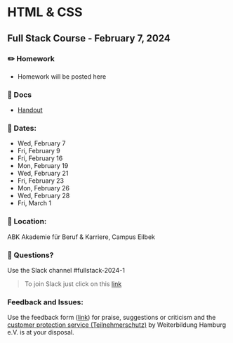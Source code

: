 # HTML & CSS
## Full Stack Course - February 7, 2024

### ✏️ Homework

- Homework will be posted here

### 📄 Docs

- [Handout](https://drive.google.com/file/d/1Fru1vsb49-sY9GvGEBSvveWaFn49xDWQ/view?usp=sharing)

### 📅 Dates:
  - Wed, February 7
  - Fri, February 9 
  - Fri, February 16
  - Mon, February 19
  - Wed, February 21
  - Fri, February 23
  - Mon, February 26
  - Wed, February 28
  - Fri, March 1

### 🎯 Location:
ABK Akademie für Beruf & Karriere, Campus Eilbek

### 🤔 Questions?

Use the Slack channel #fullstack-2024-1

> To join Slack just click on this [link](https://hamburgcodingschool.slack.com/join/shared_invite/enQtMjczNDI3OTE4NzIwLTE2ZmNkNDk5YTg3MDFlOTY2ZmU2YzU5YTU4MTNhNDg4MTRhNTMwYzFiNTdlOTdhYzllYzg5YmVkYzljNWExY2U#/)

### Feedback and Issues:
Use the feedback form ([link](https://docs.google.com/forms/d/e/1FAIpQLSfQnFh1yio7WherXYnVQcuPyk3s68z4HKrvDeErNkv0ghjbOQ/viewform?gxids=7628)) for praise, suggestions or criticism and the [customer protection service (Teilnehmerschutz)](https://www.weiterbildung-hamburg.net/der-verein/teilnehmerschutz/) by Weiterbildung Hamburg e.V. is at your disposal.
